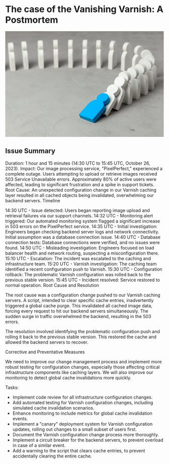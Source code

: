 # The case of the Vanishing Varnish: A Postmortem
<p align="center">
  <img src=images/Domino.jpg />
</p>

## Issue Summary

Duration: 1 hour and 15 minutes (14:30 UTC to 15:45 UTC, October 26, 2023).
Impact: Our image processing service, "PixelPerfect," experienced a complete outage. Users attempting to upload or retrieve images received 503 Service Unavailable errors. Approximately 80% of active users were affected, leading to significant frustration and a spike in support tickets.
Root Cause: An unexpected configuration change in our Varnish caching layer resulted in all cached objects being invalidated, overwhelming our backend servers.
Timeline

14:30 UTC - Issue detected: Users began reporting image upload and retrieval failures via our support channels.
14:32 UTC - Monitoring alert triggered: Our automated monitoring system flagged a significant increase in 503 errors on the PixelPerfect service.
14:35 UTC - Initial investigation: Engineers began checking backend server logs and network connectivity. Initial assumption was a database connection issue.
14:40 UTC - Database connection tests: Database connections were verified, and no issues were found.
14:50 UTC - Misleading investigation: Engineers focused on load balancer health and network routing, suspecting a misconfiguration there.
15:10 UTC - Escalation: The incident was escalated to the caching and infrastructure team.
15:20 UTC - Varnish investigation: The caching team identified a recent configuration push to Varnish.
15:30 UTC - Configuration rollback: The problematic Varnish configuration was rolled back to the previous stable version.
15:45 UTC - Incident resolved: Service restored to normal operation.
Root Cause and Resolution

The root cause was a configuration change pushed to our Varnish caching servers. A script, intended to clear specific cache entries, inadvertently triggered a global cache purge. This invalidated all cached image data, forcing every request to hit our backend servers simultaneously. The sudden surge in traffic overwhelmed the backend, resulting in the 503 errors.

The resolution involved identifying the problematic configuration push and rolling it back to the previous stable version. This restored the cache and allowed the backend servers to recover.

Corrective and Preventative Measures

We need to improve our change management process and implement more robust testing for configuration changes, especially those affecting critical infrastructure components like caching layers. We will also improve our monitoring to detect global cache invalidations more quickly.

Tasks:

- Implement code review for all infrastructure configuration changes.
- Add automated testing for Varnish configuration changes, including simulated cache invalidation scenarios.
- Enhance monitoring to include metrics for global cache invalidation events.
- Implement a "canary" deployment system for Varnish configuration updates, rolling out changes to a small subset of users first.
- Document the Varnish configuration change process more thoroughly.
- Implement a circuit breaker for the backend servers, to prevent overload in case of a similar event.
- Add a warning to the script that clears cache entries, to prevent accidentally clearing the entire cache.
